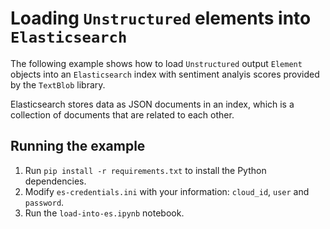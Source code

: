 # Loading `Unstructured` elements into `Elasticsearch`

The following example shows how to load `Unstructured` output `Element` objects into an `Elasticsearch`
index with sentiment analyis scores provided by the `TextBlob` library. 

Elasticsearch stores data as JSON documents in an index, which is a collection of documents that are related to each other. 


## Running the example

1. Run `pip install -r requirements.txt` to install the Python dependencies.
1. Modify `es-credentials.ini` with your information: `cloud_id`, `user` and `password`.
1. Run the `load-into-es.ipynb` notebook.